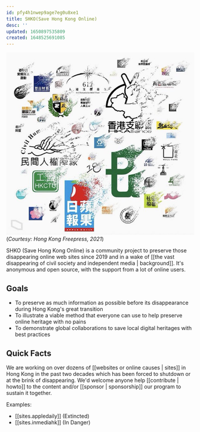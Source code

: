 ```yaml
---
id: pfy4h1nwep9age7eg0u8xe1
title: SHKO(Save Hong Kong Online)
desc: ''
updated: 1650897535809
created: 1648525691085
---
```


[![Great Extinction](./assets/extinctions.jpeg)](https://hongkongfp.com/2021/11/28/explainer-over-50-groups-gone-in-11-months-how-hong-kongs-pro-democracy-forces-crumbled/) 
(_Courtesy: Hong Kong Freepress, 2021_)

SHKO (Save Hong Kong Online) is a community project to preserve those disappearing online web sites since 2019 and in a wake of [[the vast disappearing of civil society and independent media | background]]. It's anonymous and open source, with the support from a lot of online users. 


## Goals
- To preserve as much information as possible before its disappearance during Hong Kong's great transition
- To illustrate a viable method that everyone can use to help preserve online heritage with no pains
- To demonstrate global collaborations to save local digital heritages with best practices


## Quick Facts

We are working on over dozens of [[websites or online causes | sites]] in Hong Kong in the past two decades which has been forced to shutdown or at the brink of disappearing. We'd welcome anyone help [[contribute | howto]] to the content and/or [[sponsor | sponsorship]] our program to sustain it together. 

Examples:
- [[sites.appledaily]] (Extincted)
- [[sites.inmediahk]] (In Danger)



